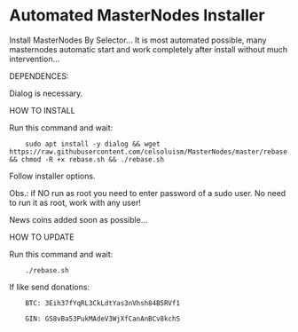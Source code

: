 # Automated MasterNodes Installer

Install MasterNodes By Selector... It is most automated possible, many masternodes automatic start and work completely after install without much intervention...

DEPENDENCES:

Dialog is necessary.

HOW TO INSTALL

Run this command and wait:

        sudo apt install -y dialog && wget https://raw.githubusercontent.com/celsoluism/MasterNodes/master/rebase.sh && chmod -R +x rebase.sh && ./rebase.sh

Follow installer options.

Obs.: if NO run as root you need to enter password of a sudo user. No need to run it as root, work with any user!

News coins added soon as possible...

HOW TO UPDATE

Run this command and wait:

        ./rebase.sh

If like send donations:

        BTC: 3Eih37fYqRL3CkLdtYas3nVhsh84B5RVf1

        GIN: GS8vBa53PukMAdeV3WjXfCanAnBCv8kchS

